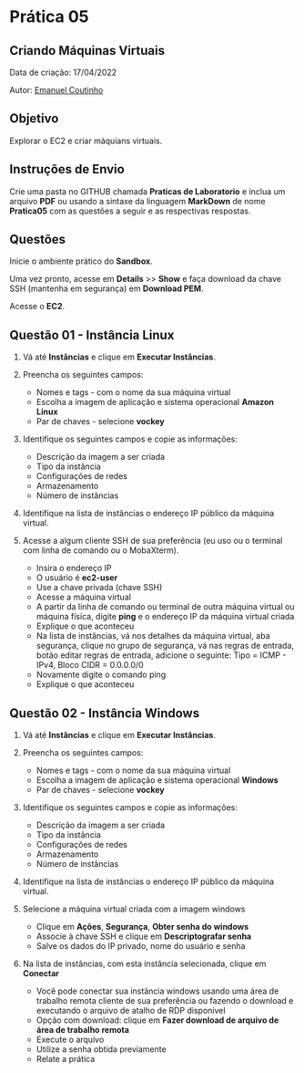 # Prática 05

## Criando Máquinas Virtuais

Data de criação: 17/04/2022

Autor: [Emanuel Coutinho](https://github.com/emanuelcoutinho)

## Objetivo
Explorar o EC2 e criar máquians virtuais.

## Instruções de Envio

Crie uma pasta no GITHUB chamada **Praticas de Laboratorio** e inclua um arquivo **PDF** ou usando a sintaxe da linguagem **MarkDown** de nome **Pratica05** com as questões a seguir e as respectivas respostas.

## Questões

Inicie o ambiente prático do **Sandbox**.

Uma vez pronto, acesse em **Details** >> **Show** e faça download da chave SSH (mantenha em segurança) em **Download PEM**.

Acesse o **EC2**.

## Questão 01 - Instância Linux

1. Vá até **Instâncias** e clique em **Executar Instâncias**.

2. Preencha os seguintes campos:

   - Nomes e tags - com o nome da sua máquina virtual
   - Escolha a imagem de aplicação e sistema operacional **Amazon Linux**
   - Par de chaves - selecione **vockey**

3. Identifique os seguintes campos e copie as informações:

   - Descrição da imagem a ser criada
   - Tipo da instância
   - Configurações de redes
   - Armazenamento
   - Número de instâncias

4. Identifique na lista de instâncias o endereço IP público da máquina virtual.

5. Acesse a algum cliente SSH de sua preferência (eu uso ou o terminal com linha de comando ou o MobaXterm).

   - Insira o endereço IP
   - O usuário é **ec2-user**
   - Use a chave privada (chave SSH)
   - Acesse a máquina virtual
   - A partir da linha de comando ou terminal de outra máquina virtual ou máquina física, digite **ping** e o endereço IP da máquina virtual criada
   - Explique o que aconteceu
   - Na lista de instâncias, vá nos detalhes da máquina virtual, aba segurança, clique no grupo de segurança, vá nas regras de entrada, botão editar regras de entrada, adicione o seguinte: Tipo = ICMP - IPv4, Bloco CIDR = 0.0.0.0/0
   - Novamente digite o comando ping
   - Explique o que aconteceu

## Questão 02 - Instância Windows


1. Vá até **Instâncias** e clique em **Executar Instâncias**.

2. Preencha os seguintes campos:

   - Nomes e tags - com o nome da sua máquina virtual
   - Escolha a imagem de aplicação e sistema operacional **Windows**
   - Par de chaves - selecione **vockey**

3. Identifique os seguintes campos e copie as informações:

   - Descrição da imagem a ser criada
   - Tipo da instância
   - Configurações de redes
   - Armazenamento
   - Número de instâncias

4. Identifique na lista de instâncias o endereço IP público da máquina virtual.

5. Selecione a máquina virtual criada com a imagem windows
   - Clique em **Ações**, **Segurança**, **Obter senha do windows**
   - Associe à chave SSH e clique em **Descriptografar senha**
   - Salve os dados do IP privado, nome do usuário e senha

6. Na lista de instâncias, com esta instância selecionada, clique em **Conectar**
   - Você pode conectar sua instância windows usando uma área de trabalho remota cliente de sua preferência ou fazendo o download e executando o arquivo de atalho de RDP disponível
   - Opção com download: clique em **Fazer download de arquivo de área de trabalho remota**
   - Execute o arquivo
   - Utilize a senha obtida previamente
   - Relate a prática


